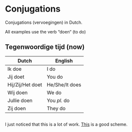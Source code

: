 # Conjugations

Conjugations (vervoegingen) in Dutch.

All examples use the verb “doen“ (to do)

## Tegenwoordige tijd (now)

| Dutch | English |
| ----- | ------- |
| Ik doe | I do |
| Jij doet | You do |
| Hij/Zij/Het doet | He/She/It does |
| Wij doen | We do |
| Jullie doen | You *pl.* do |
| Zij doen | They do |

##

I just noticed that this is a lot of work. [This](http://nl.wiktionary.org/wiki/doen/vervoeging) is a good scheme.